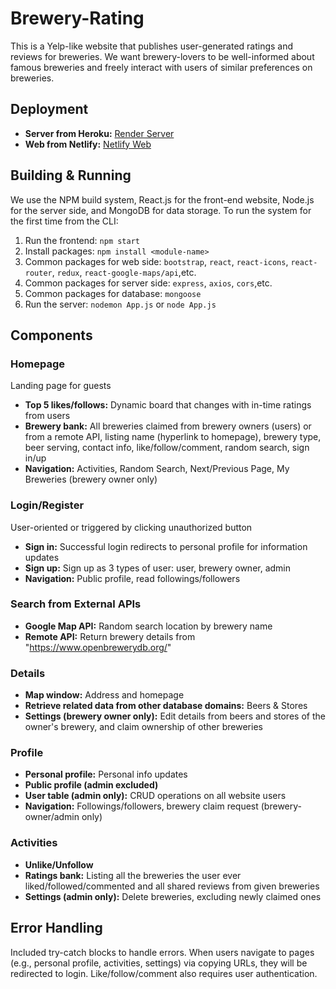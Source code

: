 # Brewery-Rating

This is a Yelp-like website that publishes user-generated ratings and reviews for breweries. We want brewery-lovers to be well-informed about famous breweries and freely interact with users of similar preferences on breweries.

## Deployment

- **Server from Heroku:** [Render Server](https://breweries-rating-node-app.onrender.com/)
- **Web from Netlify:** [Netlify Web](https://main--sensational-biscotti-71a5da.netlify.app/)

## Building & Running

We use the NPM build system, React.js for the front-end website, Node.js for the server side, and MongoDB for data storage. To run the system for the first time from the CLI:

1. Run the frontend: ```npm start```
2. Install packages: ```npm install <module-name>```
3. Common packages for web side: ```bootstrap```, ```react```, ```react-icons```, ```react-router```, ```redux```, ```react-google-maps/api```,etc.
4. Common packages for server side: ```express```, ```axios```, ```cors```,etc.
5. Common packages for database: ```mongoose```
6. Run the server: ```nodemon App.js``` or ```node App.js```

## Components

### Homepage
Landing page for guests
- **Top 5 likes/follows:** Dynamic board that changes with in-time ratings from users
- **Brewery bank:** All breweries claimed from brewery owners (users) or from a remote API, listing name (hyperlink to homepage), brewery type, beer serving, contact info, like/follow/comment, random search, sign in/up
- **Navigation:** Activities, Random Search, Next/Previous Page, My Breweries (brewery owner only)

### Login/Register
User-oriented or triggered by clicking unauthorized button
- **Sign in:** Successful login redirects to personal profile for information updates
- **Sign up:** Sign up as 3 types of user: user, brewery owner, admin
- **Navigation:** Public profile, read followings/followers

### Search from External APIs
- **Google Map API:** Random search location by brewery name
- **Remote API:** Return brewery details from "https://www.openbrewerydb.org/"

### Details
- **Map window:** Address and homepage
- **Retrieve related data from other database domains:** Beers & Stores
- **Settings (brewery owner only):** Edit details from beers and stores of the owner's brewery, and claim ownership of other breweries

### Profile
- **Personal profile:** Personal info updates
- **Public profile (admin excluded)**
- **User table (admin only):** CRUD operations on all website users
- **Navigation:** Followings/followers, brewery claim request (brewery-owner/admin only)

### Activities
- **Unlike/Unfollow**
- **Ratings bank:** Listing all the breweries the user ever liked/followed/commented and all shared reviews from given breweries
- **Settings (admin only):** Delete breweries, excluding newly claimed ones

## Error Handling

Included try-catch blocks to handle errors. When users navigate to pages (e.g., personal profile, activities, settings) via copying URLs, they will be redirected to login. Like/follow/comment also requires user authentication.

